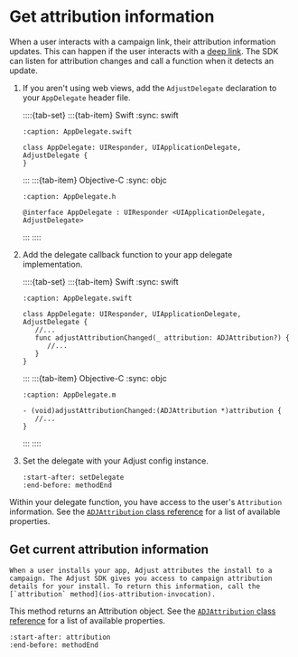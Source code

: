 # Get attribution information

When a user interacts with a campaign link, their attribution information updates. This can happen if the user interacts with a [deep link](https://help.adjust.com/en/article/deep-links). The SDK can listen for attribution changes and call a function when it detects an update.

1. If you aren't using web views, add the `AdjustDelegate` declaration to your `AppDelegate` header file.

   ::::{tab-set}
   :::{tab-item} Swift
   :sync: swift
   ```{code-block} swift
   :caption: AppDelegate.swift

   class AppDelegate: UIResponder, UIApplicationDelegate, AdjustDelegate {
   }
   ```
   :::
   :::{tab-item} Objective-C
   :sync: objc
   ```{code-block} objc
   :caption: AppDelegate.h

   @interface AppDelegate : UIResponder <UIApplicationDelegate, AdjustDelegate>
   ```
   :::
   ::::

2. Add the delegate callback function to your app delegate implementation.

   ::::{tab-set}
   :::{tab-item} Swift
   :sync: swift
   ```{code-block} swift
   :caption: AppDelegate.swift

   class AppDelegate: UIResponder, UIApplicationDelegate, AdjustDelegate {
      //...
      func adjustAttributionChanged(_ attribution: ADJAttribution?) {
         //...
      }
   }
   ```
   :::
   :::{tab-item} Objective-C
   :sync: objc
   ```{code-block} objc
   :caption: AppDelegate.m

   - (void)adjustAttributionChanged:(ADJAttribution *)attribution {
      //...
   }
   ```
   :::
   ::::

3. Set the delegate with your Adjust config instance.

   ```{include} /ios/fragments/ADJConfig.md
   :start-after: setDelegate
   :end-before: methodEnd
   ```

Within your delegate function, you have access to the user's `Attribution` information. See the [`ADJAttribution` class reference](/ios/reference/ADJAttribution.md) for a list of available properties.

## Get current attribution information

```{versionadded} v4.11.0
When a user installs your app, Adjust attributes the install to a campaign. The Adjust SDK gives you access to campaign attribution details for your install. To return this information, call the [`attribution` method](ios-attribution-invocation).
```

This method returns an Attribution object. See the [`ADJAttribution` class reference](/ios/reference/ADJAttribution.md) for a list of available properties.

```{include} /ios/fragments/Adjust.md
:start-after: attribution
:end-before: methodEnd
```
